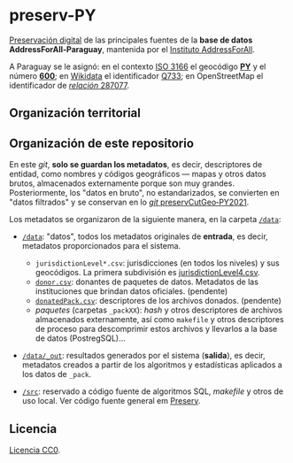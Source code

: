 # preserv-PY
[Preservación digital](https://en.wikipedia.org/wiki/Digital_preservation) de las principales fuentes de la **base de datos AddressForAll-Paraguay**, mantenida por el [Instituto AddressForAll](http://addressforall.org/).

A Paraguay se le asignó: en el contexto [ISO&nbsp;3166](https://en.wikipedia.org/wiki/ISO_3166) el geocódigo [**PY**](https://en.wikipedia.org/wiki/ISO_3166-2:PY) y el número [**600**](https://en.wikipedia.org/wiki/ISO_3166-1_numeric); en [Wikidata](http://Wikidata.org) el identificador [Q733](http://wikidata.org/entity/Q733); en OpenStreetMap el identificador de [*relación* 287077](http://osm.org/relation/287077).


## Organización territorial


## Organización de este repositorio

En este *git*, **solo se guardan los metadatos**, es decir, descriptores de entidad, como nombres y códigos geográficos &mdash; mapas y otros datos brutos, almacenados externamente porque son muy grandes.  Posteriormente, los "datos en bruto", no estandarizados, se convierten en "datos filtrados" y se conservan en lo [*git* preservCutGeo‑PY2021](http://git.digital-guard.org/preservCutGeo-PY2021).

Los metadatos se organizaron de la siguiente manera, en la carpeta [`/data`](./data):

* [`/data`](./data): "datos", todos los metadatos originales de **entrada**, es decir, metadatos proporcionados para el sistema.
   * `jurisdictionLevel*.csv`:  jurisdicciones (en todos los niveles) y sus geocódigos. La primera subdivisión es [jurisdictionLevel4.csv](./data/jurisdictionLevel4.csv).
   * [`donor.csv`](./data/donor.csv): donantes de paquetes de datos. Metadatos de las instituciones que brindan datos oficiales. (pendente)
   * [`donatedPack.csv`](./data/donatedPack.csv): descriptores de los archivos donados. (pendente)
   * *paquetes* (carpetas `_packXX`): *hash*  y otros descriptores de archivos almacenados externamente, así como `makefile` y otros descriptores de proceso para descomprimir estos archivos y llevarlos a la base de datos (PostregSQL)... 

* [`/data/_out`](./data/out): resultados generados por el sistema (**salida**), es decir, metadatos creados a partir de los algoritmos y estadísticas aplicados a los datos de `_pack`.

* [`/src`](./src#readme): reservado a código fuente de algoritmos SQL, *makefile* y otros de uso local. Ver código fuente general em [Preserv](http://git.digital-guard.org/preserv).

## Licencia
[Licencia CC0](https://creativecommons.org/publicdomain/zero/1.0/deed.es).
